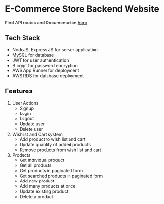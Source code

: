 # E-Commerce Store Backend Website

Find API routes and Documentation [here](https://www.hjsfdjjksdf.in/)

## Tech Stack

- NodeJS, Express JS for server application
- MySQL for database
- JWT for user authentication
- B crypt for password encryption
- AWS App Runner for deployment
- AWS RDS for database deployment

## Features

1. User Actions
    - Signup
    - Login
    - Logout
    - Update user
    - Delete user
2. Wishlist and Cart system
    - Add product to wish list and cart
    - Update quantity of added products
    - Remove products from wish list and cart
3. Products
    - Get individual product
    - Get all products
    - Get products in paginated form
    - Get searched products in paginated form
    - Add new product
    - Add many products at once
    - Update existing product
    - Delete a product
